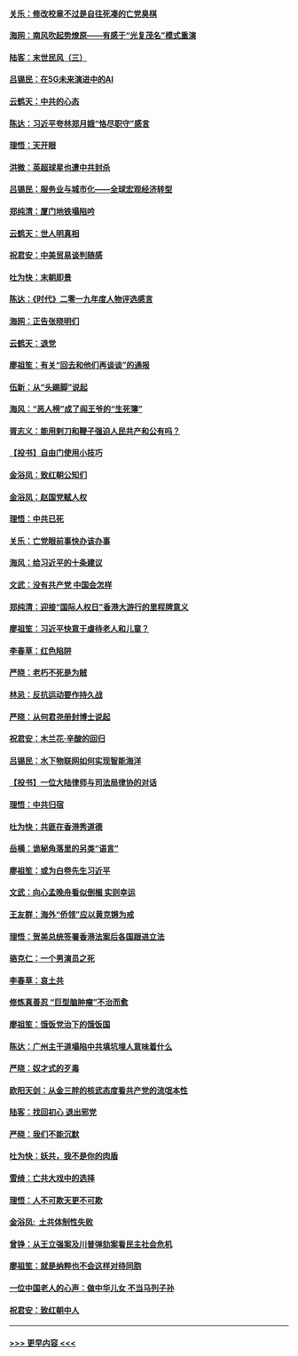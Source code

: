 #### [关乐：修改校章不过是自往死凑的亡党臭棋](../pages/nsc993/n11735097.md?t=12201833) 
#### [海网：南风吹起势燎原——有感于“光复茂名”模式重演](../pages/nsc993/n11732308.md?t=12201833) 
#### [陆客：末世民风（三）](../pages/nsc993/n11732211.md?t=12201833) 
#### [吕锡民：在5G未来演进中的AI](../pages/nsc993/n11730010.md?t=12201833) 
#### [云鹤天：中共的心态](../pages/nsc993/n11729906.md?t=12201833) 
#### [陈达：习近平夸林郑月娥“恪尽职守”感言](../pages/nsc993/n11729881.md?t=12201833) 
#### [理悟：天开眼](../pages/nsc993/n11729699.md?t=12201833) 
#### [洪微：英超球星也遭中共封杀](../pages/nsc993/n11727243.md?t=12201833) 
#### [吕锡民：服务业与城市化——全球宏观经济转型](../pages/nsc993/n11725845.md?t=12201833) 
#### [郑纯清：厦门地铁塌陷吟](../pages/nsc993/n11725813.md?t=12201833) 
#### [云鹤天：世人明真相](../pages/nsc993/n11725621.md?t=12201833) 
#### [祝君安：中美贸易谈判随感](../pages/nsc993/n11725609.md?t=12201833) 
#### [吐为快：末朝即景](../pages/nsc993/n11723365.md?t=12201833) 
#### [陈达：《时代》二零一九年度人物评选感言](../pages/nsc993/n11723337.md?t=12201833) 
#### [海网：正告张晓明们](../pages/nsc993/n11723228.md?t=12201833) 
#### [云鹤天：退党](../pages/nsc993/n11723056.md?t=12201833) 
#### [廖祖笙：有关“回去和他们再谈谈”的通报](../pages/nsc993/n11722442.md?t=12201833) 
#### [伍新：从“头踢脚”说起](../pages/nsc993/n11722429.md?t=12201833) 
#### [海风：“恶人榜”成了阎王爷的“生死簿”](../pages/nsc993/n11722272.md?t=12201833) 
#### [胥志义：能用剌刀和鞭子强迫人民共产和公有吗？](../pages/nsc993/n11720569.md?t=12201833) 
#### [【投书】自由门使用小技巧](../pages/nsc993/n11720180.md?t=12201833) 
#### [金浴凤：致红朝公知们](../pages/nsc993/n11720563.md?t=12201833) 
#### [金浴凤：赵国党赋人权](../pages/nsc993/n11720533.md?t=12201833) 
#### [理悟：中共已死](../pages/nsc993/n11720233.md?t=12201833) 
#### [关乐：亡党眼前事快办该办事](../pages/nsc993/n11719160.md?t=12201833) 
#### [海风：给习近平的十条建议](../pages/nsc993/n11717616.md?t=12201833) 
#### [文武：没有共产党 中国会怎样](../pages/nsc993/n11717584.md?t=12201833) 
#### [郑纯清：迎接“国际人权日”香港大游行的里程牌意义](../pages/nsc993/n11717417.md?t=12201833) 
#### [廖祖笙：习近平快意于虐待老人和儿童？](../pages/nsc993/n11715313.md?t=12201833) 
#### [李春草：红色陷阱](../pages/nsc993/n11715029.md?t=12201833) 
#### [严晓：老朽不死是为贼](../pages/nsc993/n11712910.md?t=12201833) 
#### [林忌：反抗运动要作持久战](../pages/nsc993/n11712623.md?t=12201833) 
#### [严晓：从何君尧册封博士说起](../pages/nsc993/n11712465.md?t=12201833) 
#### [祝君安：木兰花·辛酸的回归](../pages/nsc993/n11712381.md?t=12201833) 
#### [吕锡民：水下物联网如何实现智能海洋](../pages/nsc993/n11711158.md?t=12201833) 
#### [【投书】一位大陆律师与司法局律协的对话](../pages/nsc993/n11709675.md?t=12201833) 
#### [理悟：中共归宿](../pages/nsc993/n11710059.md?t=12201833) 
#### [吐为快：共匪在香港秀道德](../pages/nsc993/n11709979.md?t=12201833) 
#### [岳横：诡秘角落里的另类“语言”](../pages/nsc993/n11709792.md?t=12201833) 
#### [廖祖笙：或为白卷先生习近平](../pages/nsc993/n11708330.md?t=12201833) 
#### [文武：向心孟晚舟看似倒楣 实则幸运](../pages/nsc993/n11708236.md?t=12201833) 
#### [王友群：海外“侨领”应以黄克锵为戒](../pages/nsc993/n11706176.md?t=12201833) 
#### [理悟：贺美总统签署香港法案后各国跟进立法](../pages/nsc993/n11706853.md?t=12201833) 
#### [骆克仁：一个男演员之死](../pages/nsc993/n11706677.md?t=12201833) 
#### [李春草：哀土共](../pages/nsc993/n11706255.md?t=12201833) 
#### [修炼真善忍 “巨型脑肿瘤”不治而愈](../pages/nsc993/n11705340.md?t=12201833) 
#### [廖祖笙：饿饭党治下的饿饭国](../pages/nsc993/n11705085.md?t=12201833) 
#### [陈达：广州主干道塌陷中共填坑埋人意味着什么](../pages/nsc993/n11705046.md?t=12201833) 
#### [严晓：奴才式的歹毒](../pages/nsc993/n11704826.md?t=12201833) 
#### [欧阳天剑：从金三胖的核武态度看共产党的流氓本性](../pages/nsc993/n11702238.md?t=12201833) 
#### [陆客：找回初心 退出邪党](../pages/nsc993/n11702213.md?t=12201833) 
#### [严晓：我们不能沉默](../pages/nsc993/n11702110.md?t=12201833) 
#### [吐为快：妖共，我不是你的肉盾](../pages/nsc993/n11701366.md?t=12201833) 
#### [雪绮：亡共大戏中的选择](../pages/nsc993/n11699922.md?t=12201833) 
#### [理悟：人不可欺天更不可欺](../pages/nsc993/n11699657.md?t=12201833) 
#### [金浴凤:  土共体制性失败](../pages/nsc993/n11699361.md?t=12201833) 
#### [曾铮：从王立强案及川普弹劾案看民主社会危机](../pages/nsc993/n11699318.md?t=12201833) 
#### [廖祖笙：就是纳粹也不会这样对待同胞](../pages/nsc993/n11697658.md?t=12201833) 
#### [一位中国老人的心声：做中华儿女 不当马列子孙](../pages/nsc993/n11697525.md?t=12201833) 
#### [祝君安：致红朝中人](../pages/nsc993/n11697518.md?t=12201833) 

----
#### [ >>> 更早内容 <<< ](../indexes/nsc993-earlier.md)
